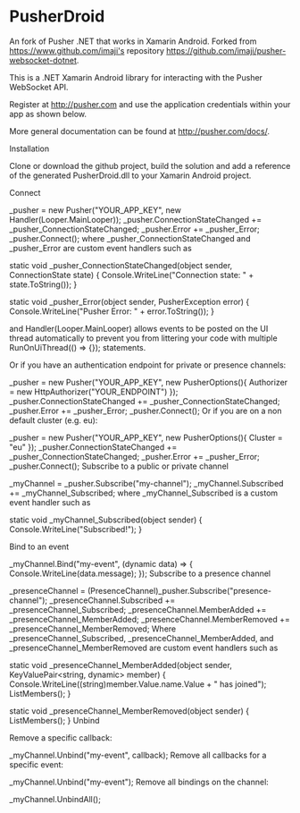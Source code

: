 # PusherDroid
An fork of Pusher .NET that works in Xamarin Android. Forked from https://www.github.com/imaji's repository https://github.com/imaji/pusher-websocket-dotnet.

This is a .NET Xamarin Android library for interacting with the Pusher WebSocket API.

Register at http://pusher.com and use the application credentials within your app as shown below.

More general documentation can be found at http://pusher.com/docs/.

Installation

Clone or download the github project, build the solution and add a reference of the generated PusherDroid.dll to your Xamarin Android project.

Connect

_pusher = new Pusher("YOUR_APP_KEY", new Handler(Looper.MainLooper));
_pusher.ConnectionStateChanged += _pusher_ConnectionStateChanged;
_pusher.Error += _pusher_Error;
_pusher.Connect();
where _pusher_ConnectionStateChanged and _pusher_Error are custom event handlers such as

static void _pusher_ConnectionStateChanged(object sender, ConnectionState state)
{
    Console.WriteLine("Connection state: " + state.ToString());
}

static void _pusher_Error(object sender, PusherException error)
{
    Console.WriteLine("Pusher Error: " + error.ToString());
}

and Handler(Looper.MainLooper) allows events to be posted on the UI thread automatically to prevent you from littering your code with multiple RunOnUiThread(() => {}); statements.

Or if you have an authentication endpoint for private or presence channels:

_pusher = new Pusher("YOUR_APP_KEY", new PusherOptions(){
    Authorizer = new HttpAuthorizer("YOUR_ENDPOINT")
});
_pusher.ConnectionStateChanged += _pusher_ConnectionStateChanged;
_pusher.Error += _pusher_Error;
_pusher.Connect();
Or if you are on a non default cluster (e.g. eu):

_pusher = new Pusher("YOUR_APP_KEY", new PusherOptions(){
    Cluster = "eu"
});
_pusher.ConnectionStateChanged += _pusher_ConnectionStateChanged;
_pusher.Error += _pusher_Error;
_pusher.Connect();
Subscribe to a public or private channel

_myChannel = _pusher.Subscribe("my-channel");
_myChannel.Subscribed += _myChannel_Subscribed;
where _myChannel_Subscribed is a custom event handler such as

static void _myChannel_Subscribed(object sender)
{
    Console.WriteLine("Subscribed!");
}

Bind to an event

_myChannel.Bind("my-event", (dynamic data) =>
{
    Console.WriteLine(data.message);
});
Subscribe to a presence channel

_presenceChannel = (PresenceChannel)_pusher.Subscribe("presence-channel");
_presenceChannel.Subscribed += _presenceChannel_Subscribed;
_presenceChannel.MemberAdded += _presenceChannel_MemberAdded;
_presenceChannel.MemberRemoved += _presenceChannel_MemberRemoved;
Where _presenceChannel_Subscribed, _presenceChannel_MemberAdded, and _presenceChannel_MemberRemoved are custom event handlers such as

static void _presenceChannel_MemberAdded(object sender, KeyValuePair<string, dynamic> member)
{
    Console.WriteLine((string)member.Value.name.Value + " has joined");
    ListMembers();
}

static void _presenceChannel_MemberRemoved(object sender)
{
    ListMembers();
}
Unbind

Remove a specific callback:

_myChannel.Unbind("my-event", callback);
Remove all callbacks for a specific event:

_myChannel.Unbind("my-event");
Remove all bindings on the channel:

_myChannel.UnbindAll();
